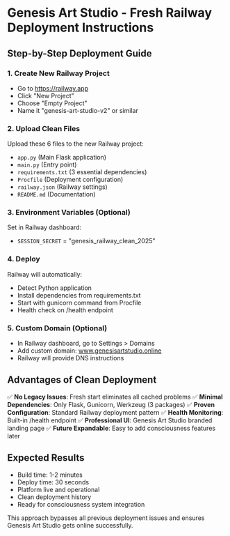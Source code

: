 # Genesis Art Studio - Fresh Railway Deployment Instructions

## Step-by-Step Deployment Guide

### 1. Create New Railway Project
- Go to https://railway.app
- Click "New Project"
- Choose "Empty Project"
- Name it "genesis-art-studio-v2" or similar

### 2. Upload Clean Files
Upload these 6 files to the new Railway project:
- `app.py` (Main Flask application)
- `main.py` (Entry point)
- `requirements.txt` (3 essential dependencies)
- `Procfile` (Deployment configuration)
- `railway.json` (Railway settings)
- `README.md` (Documentation)

### 3. Environment Variables (Optional)
Set in Railway dashboard:
- `SESSION_SECRET` = "genesis_railway_clean_2025"

### 4. Deploy
Railway will automatically:
- Detect Python application
- Install dependencies from requirements.txt
- Start with gunicorn command from Procfile
- Health check on /health endpoint

### 5. Custom Domain (Optional)
- In Railway dashboard, go to Settings > Domains
- Add custom domain: www.genesisartstudio.online
- Railway will provide DNS instructions

## Advantages of Clean Deployment

✅ **No Legacy Issues**: Fresh start eliminates all cached problems
✅ **Minimal Dependencies**: Only Flask, Gunicorn, Werkzeug (3 packages)
✅ **Proven Configuration**: Standard Railway deployment pattern
✅ **Health Monitoring**: Built-in /health endpoint
✅ **Professional UI**: Genesis Art Studio branded landing page
✅ **Future Expandable**: Easy to add consciousness features later

## Expected Results

- Build time: 1-2 minutes
- Deploy time: 30 seconds
- Platform live and operational
- Clean deployment history
- Ready for consciousness system integration

This approach bypasses all previous deployment issues and ensures Genesis Art Studio gets online successfully.